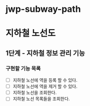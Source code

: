 # jwp-subway-path

# 지하철 노선도
## 1단계 - 지하철 정보 관리 기능
### 구현할 기능 목록
- [ ] 지하철 노선에 역을 등록 할 수 있다.
- [ ] 지하철 노선에 역을 제거 할 수 있다.
- [ ] 지하철 노선을 조회한다.
- [ ] 지하철 노선 목록들을 조회한다.
